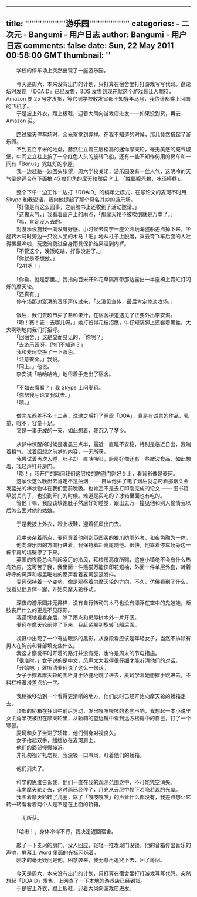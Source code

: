 
---
title: """""""""'游乐园'"""""""""
categories: 
    - 二次元
    - Bangumi - 用户日志
author: Bangumi - 用户日志
comments: false
date: Sun, 22 May 2011 00:58:00 GMT
thumbnail: ''
---

<div>   
　　学校的停车场上突然出现了一座游乐园。<br>
<br>
　　今天是周六，本来没有出门的计划，只打算在宿舍里打打游戏写写代码。逛论坛时发现 「DOA:D」已经发售，3DS 发售到现在就这个游戏最让人期待，Amazon 要 25 号才发货，等它到学校收发室都不知猴年马月，我估计都乘上回国的飞机了。<br>
　　于是披上外衣，蹬上板鞋，迎着大风向游戏店进发——如果没到货，再去 Amazon 买。<br>
<br>
　　路过露天停车场时，余光察觉到异样。在我不知道的时候，那儿竟然搭起了游乐园。<br>
　　不到五百平米的地盘，赫然伫立着三层楼高的迷你摩天轮，毫无美感的充气城堡，中间立立柱上按了一个红色人头的旋转飞船，还有一些不知作何用的房车和一间有「Bonus」霓虹灯的小屋。<br>
　　我一边赶路一边回头张望，周六学校关闭，游乐园没有一丝人气，这阴冷的天气倒是适合在下面拍 45 度仰角的摩天轮然后 P 上 「鮏鍢嚤兲耣，咏丕楟轉」。<br>
<br>
　　整个下午一边工作一边打「DOA:D」的编年史模式，在写论文的麦珂不时用 Skype 和我说话，我向他提起了那个莫名其妙的游乐场。<br>
　　「好像是有这么回事，之前脸书上还收到了活动邀请。」<br>
　　「这鬼天气，」我看着窗户上的雨点，「那摩天轮不被吹倒就是万幸了。」<br>
　　「嘛，肯定没人去的。」<br>
　　对游乐设施我一向没有好感。小时候去南宁一座公园玩海盗船差点掉下来，坐旋转木马时旁边一只没人坐的木马「啪」地从柱子上脱落，乘云霄飞车后面的人吐得稀里哗啦，玩激流勇进全身雨具保护结果湿到内裤。<br>
　　「不管这个，晚饭吃啥，好像没盐了。」<br>
　　「你就是不想做。」<br>
　　「241吧！」<br>
<br>
　　「你看，就是那里。」我指向百米开外花草隔离带那边露出一半座椅上霓虹灯闪烁的摩天轮。<br>
　　「还真有。」<br>
　　停车场那边澎湃的音乐声传过来，「又没见宣传，最后肯定惨淡收场。」<br>
<br>
　　饭后，我们去超市买了盐和果汁，在宿舍楼道遇见了正要外出李安淇。<br>
　　「哟！赛！麦！去哪儿呀。」她打扮得花枝招展，牛仔短装脚上还套着黑丝，大大咧咧地向我们打招呼。<br>
　　「回宿舍，」这是显而易见的，「你呢？」<br>
　　「去游乐园呀，你们不知道？」<br>
　　我和麦珂交换了一下眼色。<br>
　　「注意安全。」我说。<br>
　　「同上。」他说。<br>
　　李安淇「哈哈哈哈」地甩着手走出了宿舍。<br>
<br>
　　「不如去看看？」我 Skype 上问麦珂。<br>
　　「你帮我写论文我就去。」<br>
　　「啧。」<br>
<br>
　　做完东西差不多十二点，洗漱之后打了两盘「DOA」，真是有诚意的作品，乳量，哦不，容量十足。<br>
　　又是一事无成的一天，如此想着，我沉入了梦乡。<br>
<br>
　　从梦中惊醒的时候是凌晨三点半，最近一直睡不安稳，特别是临近日出，我喘着粗气，试着回想之前梦的内容，一无所获。<br>
　　我尝试着再次入睡，肚子却一直咕咕叫，厨房好像还有一些微波食品，如此想着，我轻声打开房门。<br>
　　「嘭！」我开门的瞬间我们这层楼的防盗门刚好关上，看背影像是麦珂。<br>
　　这家伙这么晚出去肯定不是抽烟 —— 自从他买了电子烟后就总叼着那烟头会发蓝光的棒状物体在我们面前吮吸。也肯定不是去打印刚完成的论文 —— 图书馆早就关门了，也没到开门的时候。难道是买吃的？冰箱里面也有吃的。<br>
　　管他干嘛，我应该填饱肚子然后好好睡觉，跟出去万一撞见他和别人偷情我以后怎么面对他的姑娘。<br>
<br>
　　于是我披上外衣，蹬上板鞋，迎着狂风出门去。<br>
<br>
　　风中夹杂着雨点，麦珂穿着他刚到英国买的狼爪防雨外套，和夜色融为一体。<br>
　　他向游乐园的方向行进着，我保持着距离尾随他。很快，他靠着停车场旁边一栋平房的墙壁停了下来。<br>
　　英国的夜晚总会刮起凌厉的冷风，拜楼房高度所赐，这座小镇绝不会有什么热岛效应，这可苦了我，我里面一件熊猫万能侠印花短袖，外面一件单层外套，听着呼呼的风声和噼里啪啦的雨声看着麦珂瑟瑟发抖。<br>
　　麦珂保持着一个姿势，像是观察着向摩天轮的方向，不久，仿佛看到了什么，我看见他身体一震，开始向摩天轮移动。<br>
<br>
　　深夜的游乐园并无异样，没有自行转动的木马也没有漂浮在空中的鬼娃娃，断肢丧尸什么的更是不见踪影。<br>
　　我谨慎地看看身后，除了雨点和房屋树木外一片开阔。<br>
　　麦珂在摩天轮前停了下来，我赶紧躲到旋转飞船后面。<br>
<br>
　　视野中出现了一个有些眼熟的黑影，从身段看应该是年轻女子，当然不排除有男人在胸前和臀部填充些什么。<br>
　　我这才察觉平时开着的路灯并没有亮，也许是周末的节电措施。<br>
　　「很准时。」女子说的是中文，风声太大我得很仔细才能听清他们的对话。<br>
　　「开始吧。」就听清麦珂说了这么一句话。<br>
　　女子手撑着摩天轮的围栏身手矫健地跳了进去，麦珂学着她想撑手跳进去，不料栏杆湿滑差点扒一字。<br>
<br>
　　我稍微移动到一个看得更清晰的地方，他们此时已经开始向摩天轮的轿箱走去。<br>
　　顶部的轿箱在狂风中前后晃动，发出嘎吱嘎吱的老套声响，我想起一本小说里女主角半夜被困在摩天轮里，从轿箱的望远镜中看到远方楼房中的自己，打了一个寒颤。<br>
　　麦珂和女子坐进了轿箱，他们侧身对视良久。<br>
　　女子抬起双手，缓缓放在麦珂肩上。<br>
　　他们的面部慢慢接近。<br>
　　非礼勿视非礼勿视，我深吸一口冷风，盯着他们的轿箱。<br>
<br>
　　他们消失了。<br>
<br>
　　科学的思维告诉我，他们一直在我的观测范围之中，不可能凭空消失。<br>
　　我向摩天轮走去，这时雨已经停了，月光从云层中投下若隐若现的光晕。<br>
　　我围着摩天轮转了几圈，除了「嘎吱嘎吱」的声音什么都没有，我差点想让它转一转看看着两个人是不是在上面的轿箱。<br>
<br>
　　一无所获。<br>
<br>
　　「哈楸！」身体冷得不行，我决定返回宿舍。<br>
<br>
　　敲了一下麦珂的房门，没人回应，轻轻一推发现门没锁，他的音箱传出音乐的声响，屏幕上 Word 里面的光标闪烁着。<br>
　　刚才的毫无疑问是他，困意袭来，我无意再追究下去，回了房间。<br>
<br>
　　今天是周六，本来没有出门的计划，只打算在宿舍里打打游戏写写代码。突然想起「DOA:D」发售，上网查了一下本地的游戏店已经到货。<br>
　　于是披上外衣，蹬上板鞋，迎着大风向游戏店进发。   
</div>
            